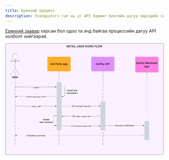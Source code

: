 ```yaml
---
title: Ерөнхий процесс
description: Зээлдүүлэгч тал нь уг API баримт бичгийн дагуу өөрсдийн системд холболт хийнэ.  
---
```


[Ерөнхий заавар](/guides/integration) харсан бол одоо та энд байгаа процессийн дагуу API холболт хийгээрэй. 

![GoPay-тэй холболт хийсний дараа процесс](../../../assets/gopay-user.png)
